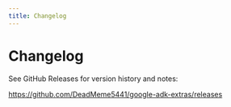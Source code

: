 ```yaml
---
title: Changelog
---
```


# Changelog

See GitHub Releases for version history and notes:

https://github.com/DeadMeme5441/google-adk-extras/releases

